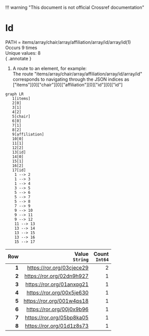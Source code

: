 !!! warning "This document is not official Crossref documentation"
# Id
PATH = items/array/chair/array/affiliation/array/id/array/id(1)  
Occurs 9 times  
Unique values: 8  
{ .annotate }

1. A route to an element, for example:  
   The route "items/array/chair/array/affiliation/array/id/array/id" corresponds to navigating through the JSON indices as  
   ["items"][0]["chair"][0]["affiliation"][0]["id"][0]["id"]  

```mermaid
graph LR
   1[items]
   2[0]
   3[1]
   4[2]
   5[chair]
   6[0]
   7[1]
   8[2]
   9[affiliation]
   10[0]
   11[1]
   12[2]
   13[id]
   14[0]
   15[1]
   16[2]
   17[id]
    1 --> 2
    1 --> 3
    1 --> 4
    3 --> 5
    5 --> 6
    5 --> 7
    5 --> 8
    7 --> 9
    9 --> 10
    9 --> 11
    9 --> 12
    11 --> 13
    13 --> 14
    13 --> 15
    13 --> 16
    15 --> 17
```

| **Row** | **Value**<br>`String`     | **Count**<br>`Int64` |
|--------:|--------------------------:|---------------------:|
| **1**   | https://ror.org/03cjece29 | 2                    |
| **2**   | https://ror.org/02dn9h927 | 1                    |
| **3**   | https://ror.org/01anxqg21 | 1                    |
| **4**   | https://ror.org/00x5je630 | 1                    |
| **5**   | https://ror.org/001w4ps18 | 1                    |
| **6**   | https://ror.org/00j0x9b96 | 1                    |
| **7**   | https://ror.org/05bp8ka05 | 1                    |
| **8**   | https://ror.org/01d1z8s73 | 1                    |

